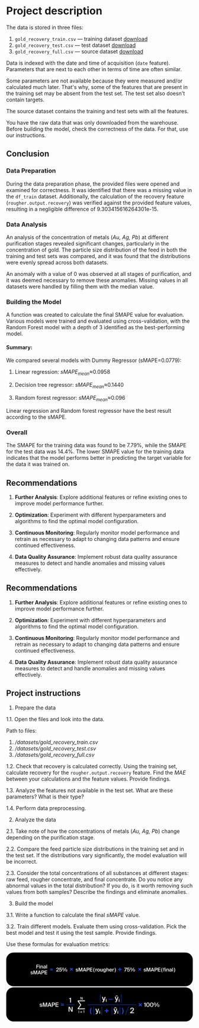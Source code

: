 # **Project description**

The data is stored in three files:



1. `gold_recovery_train.csv` — training dataset [download](https://practicum-content.s3.us-west-1.amazonaws.com/datasets/gold_recovery_train.csv)
2. `gold_recovery_test.csv` — test dataset [download](https://practicum-content.s3.us-west-1.amazonaws.com/datasets/gold_recovery_test.csv)
3. `gold_recovery_full.csv` — source dataset [download](https://practicum-content.s3.us-west-1.amazonaws.com/datasets/gold_recovery_full.csv)

Data is indexed with the date and time of acquisition (`date` feature). Parameters that are next to each other in terms of time are often similar.

Some parameters are not available because they were measured and/or calculated much later. That's why, some of the features that are present in the training set may be absent from the test set. The test set also doesn't contain targets.

The source dataset contains the training and test sets with all the features.

You have the raw data that was only downloaded from the warehouse. Before building the model, check the correctness of the data. For that, use our instructions.

## Conclusion

### Data Preparation

During the data preparation phase, the provided files were opened and examined for correctness. It was identified that there was a missing value in the `df_train` dataset. Additionally, the calculation of the recovery feature (`rougher.output.recovery`) was verified against the provided feature values, resulting in a negligible difference of 9.303415616264301e-15.

### Data Analysis

An analysis of the concentration of metals (_Au, Ag, Pb_) at different purification stages revealed significant changes, particularly in the concentration of gold. The particle size distribution of the feed in both the training and test sets was compared, and it was found that the distributions were evenly spread across both datasets.

An anomaly with a value of 0 was observed at all stages of purification, and it was deemed necessary to remove these anomalies. Missing values in all datasets were handled by filling them with the median value.

### Building the Model

A function was created to calculate the final SMAPE value for evaluation. Various models were trained and evaluated using cross-validation, with the Random Forest model with a depth of 3 identified as the best-performing model.

#### Summary:

We compared several models with Dummy Regressor (sMAPE=0.0779):

1) Linear regression: $sMAPE_{mean}\approx$0.0958

2) Decision tree regressor: $sMAPE_{mean}\approx$0.1440

3) Random forest regressor: $sMAPE_{mean}\approx$0.096

Linear regression and Random forest regressor have the best result according to the sMAPE.

### Overall

The SMAPE for the training data was found to be 7.79%, while the SMAPE for the test data was 14.4%. The lower SMAPE value for the training data indicates that the model performs better in predicting the target variable for the data it was trained on.

## Recommendations

1. **Further Analysis**: Explore additional features or refine existing ones to improve model performance further.
   
2. **Optimization**: Experiment with different hyperparameters and algorithms to find the optimal model configuration.
   
3. **Continuous Monitoring**: Regularly monitor model performance and retrain as necessary to adapt to changing data patterns and ensure continued effectiveness.
   
4. **Data Quality Assurance**: Implement robust data quality assurance measures to detect and handle anomalies and missing values effectively.

## Recommendations

1. **Further Analysis**: Explore additional features or refine existing ones to improve model performance further.
   
2. **Optimization**: Experiment with different hyperparameters and algorithms to find the optimal model configuration.
   
3. **Continuous Monitoring**: Regularly monitor model performance and retrain as necessary to adapt to changing data patterns and ensure continued effectiveness.
   
4. **Data Quality Assurance**: Implement robust data quality assurance measures to detect and handle anomalies and missing values effectively.

## **Project instructions**

1. Prepare the data

1.1. Open the files and look into the data.

Path to files:



1. _/datasets/gold_recovery_train.csv_
2. _/datasets/gold_recovery_test.csv_
3. _/datasets/gold_recovery_full.csv_

1.2. Check that recovery is calculated correctly. Using the training set, calculate recovery for the `rougher.output.recovery` feature. Find the _MAE_ between your calculations and the feature values. Provide findings.

1.3. Analyze the features not available in the test set. What are these parameters? What is their type?

1.4. Perform data preprocessing.

2. Analyze the data

2.1. Take note of how the concentrations of metals (_Au, Ag, Pb_) change depending on the purification stage.

2.2. Compare the feed particle size distributions in the training set and in the test set. If the distributions vary significantly, the model evaluation will be incorrect.

2.3. Consider the total concentrations of all substances at different stages: raw feed, rougher concentrate, and final concentrate. Do you notice any abnormal values in the total distribution? If you do, is it worth removing such values from both samples? Describe the findings and eliminate anomalies.

3. Build the model

3.1. Write a function to calculate the final _sMAPE_ value.

3.2. Train different models. Evaluate them using cross-validation. Pick the best model and test it using the test sample. Provide findings.

Use these formulas for evaluation metrics:

  <a href="url"><img src="moved__smape_1_1589900649.jpg " height="auto"  style="border-radius:20px"></a>
  <a href="url"><img src="moved_smape_1576239058_1589899769.jpg" height="auto"  style="border-radius:20px"></a>
